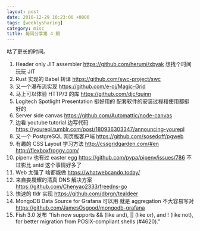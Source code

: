 ```yaml
---
layout: post
date: 2018-12-29 10:23:00 +0800
tags: [weeklysharing]
category: misc
title: 每周分享第 4 期
---
```


咕了更长的时间。

1. Header only JIT assembler https://github.com/herumi/xbyak 想找个时间玩玩 JIT
2. Rust 实现的 Babel 转译 https://github.com/swc-project/swc
3. 又一个瀑布流实现 https://github.com/e-oj/Magic-Grid
4. 马上可以体验 HTTP/3 的库 https://github.com/djc/quinn
5. Logitech Spotlight Presentation 挺好用的 配套软件的安装过程和使用都挺好的
6. Server side canvas https://github.com/Automattic/node-canvas
7. 边看 youtube tutorial 边写代码 https://yourepl.tumblr.com/post/180936303347/announcing-yourepl
8. 又一个 PostgreSQL 网页版客户端 https://github.com/sosedoff/pgweb
9. 有趣的 CSS Layout 学习方法 http://cssgridgarden.com/#en http://flexboxfroggy.com/
10. pipenv 也有过 easter egg https://github.com/pypa/pipenv/issues/786 不过影比 antd 这个事情好多了
11. Web 太强了 啥都能做 https://whatwebcando.today/
12. 来自娄晨耀的清真 DNS 解决方案 https://github.com/Chenyao2333/freedns-go
13. 快速的 tldr 实现 https://github.com/dbrgn/tealdeer
14. MongoDB Data Source for Grafana 可以用 就是 aggregation 不大容易写对 https://github.com/JamesOsgood/mongodb-grafana
15. Fish 3.0 发布 “fish now supports && (like and), || (like or), and ! (like not), for better migration from POSIX-compliant shells (#4620).”